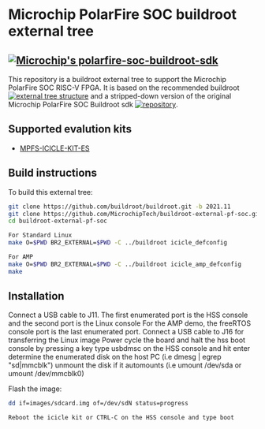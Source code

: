# Microchip PolarFire SOC buildroot external tree
## [![Microchip's polarfire-soc-buildroot-sdk](https://www.microsemi.com/images/soc/products/PolarFire_SoC/IC-MCRSM-1Pin-POLARFIRE-SOC-FPGA-straight.png)](https://www.microsemi.com/product-directory/soc-fpgas/5498-polarfire-soc-fpga)

This repository is a buildroot external tree to support the Microchip PolarFire SOC RISC-V FPGA.
It is based on the recommended buildroot [![external tree structure]()](https://buildroot.org/downloads/manual/manual.html#customize-dir-structure) and a stripped-down version of the original Microchip PolarFire SOC Buildroot sdk [![repository]()](https://github.com/polarfire-soc/polarfire-soc-buildroot-sdk).

## Supported evalution kits
- [MPFS-ICICLE-KIT-ES](https://www.microsemi.com/existing-parts/parts/152514)

## Build instructions
To build this external tree:

```sh
git clone https://github.com/buildroot/buildroot.git -b 2021.11
git clone https://github.com/MicrochipTech/buildroot-external-pf-soc.git -b v2021.11
cd buildroot-external-pf-soc

For Standard Linux
make O=$PWD BR2_EXTERNAL=$PWD -C ../buildroot icicle_defconfig

For AMP
make O=$PWD BR2_EXTERNAL=$PWD -C ../buildroot icicle_amp_defconfig
make
```

## Installation

Connect a USB cable to J11.  The first enumerated port is the HSS console and the second port is the Linux console
For the AMP demo, the freeRTOS console port is the last enumerated port.
Connect a USB cable to J16 for transferring the Linux image
Power cycle the board and halt the hss boot console by pressing a key
type usbdmsc on the HSS console and hit enter
determine the enumerated disk on the host PC (i.e dmesg | egrep "sd|mmcblk")
unmount the disk if it automounts (i.e umount /dev/sda or umount /dev/mmcblk0)

Flash the image:
```sh
dd if=images/sdcard.img of=/dev/sdN status=progress

Reboot the icicle kit or CTRL-C on the HSS console and type boot
```


